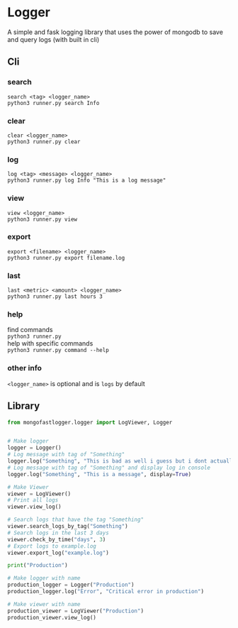 # Logger
A simple and fask logging library that uses the power of mongodb to save and query logs (with built in cli)

## Cli
### search
`search <tag> <logger_name>`<br>
`python3 runner.py search Info`<br>
### clear
`clear <logger_name>`<br>
`python3 runner.py clear`<br>
### log
`log <tag> <message> <logger_name>`<br>
`python3 runner.py log Info "This is a log message"`<br>
### view
`view <logger_name>`<br>
`python3 runner.py view`<br>
### export
`export <filename> <logger_name>`<br>
`python3 runner.py export filename.log`<br>
### last
`last <metric> <amount> <logger_name>`<br>
`python3 runner.py last hours 3`<br>
### help
find commands<br>
`python3 runner.py`<br>
help with specific commands<br>
`python3 runner.py command --help`<br>
### other info
`<logger_name>` is optional and is `logs` by default


## Library
```py
from mongofastlogger.logger import LogViewer, Logger


# Make logger
logger = Logger()
# Log message with tag of "Something"
logger.log("Something", "This is bad as well i guess but i dont actually know")
# Log message with tag of "Something" and display log in console
logger.log("Something", "This is a message", display=True)

# Make Viewer
viewer = LogViewer()
# Print all logs
viewer.view_log()

# Search logs that have the tag "Something"
viewer.search_logs_by_tag("Something")
# Search logs in the last 3 days
viewer.check_by_time("days", 3)
# Export logs to example.log
viewer.export_log("example.log")

print("Production")

# Make logger with name
production_logger = Logger("Production")
production_logger.log("Error", "Critical error in production")

# Make viewer with name
production_viewer = LogViewer("Production")
production_viewer.view_log()
```
